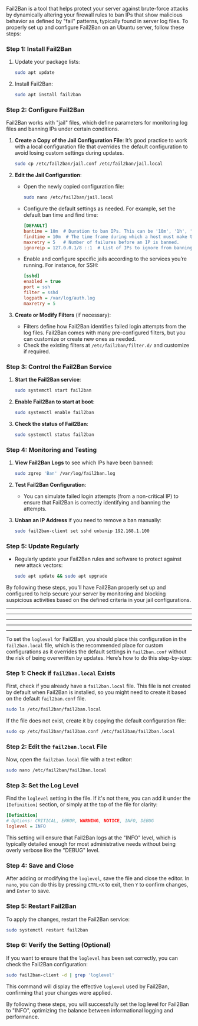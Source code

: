 Fail2Ban is a tool that helps protect your server against brute-force attacks by dynamically altering your firewall rules to ban IPs that show malicious behavior as defined by "fail" patterns, typically found in server log files. To properly set up and configure Fail2Ban on an Ubuntu server, follow these steps:

### Step 1: Install Fail2Ban

1. Update your package lists:

    ```bash
    sudo apt update
    ```

2. Install Fail2Ban:
    ```bash
    sudo apt install fail2ban
    ```

### Step 2: Configure Fail2Ban

Fail2Ban works with "jail" files, which define parameters for monitoring log files and banning IPs under certain conditions.

1. **Create a Copy of the Jail Configuration File**: It’s good practice to work with a local configuration file that overrides the default configuration to avoid losing custom settings during updates.

    ```bash
    sudo cp /etc/fail2ban/jail.conf /etc/fail2ban/jail.local
    ```

2. **Edit the Jail Configuration**:

    - Open the newly copied configuration file:

        ```bash
        sudo nano /etc/fail2ban/jail.local
        ```

    - Configure the default settings as needed. For example, set the default ban time and find time:

        ```ini
        [DEFAULT]
        bantime = 10m  # Duration to ban IPs. This can be '10m', '1h', '1d' for minutes, hours, or days respectively.
        findtime = 10m  # The time frame during which a host must make the number of failed attempts defined in `maxretry` to get banned.
        maxretry = 5   # Number of failures before an IP is banned.
        ignoreip = 127.0.0.1/8 ::1  # List of IPs to ignore from banning
        ```

    - Enable and configure specific jails according to the services you’re running. For instance, for SSH:
        ```ini
        [sshd]
        enabled = true
        port = ssh
        filter = sshd
        logpath = /var/log/auth.log
        maxretry = 5
        ```

3. **Create or Modify Filters** (if necessary):
    - Filters define how Fail2Ban identifies failed login attempts from the log files. Fail2Ban comes with many pre-configured filters, but you can customize or create new ones as needed.
    - Check the existing filters at `/etc/fail2ban/filter.d/` and customize if required.

### Step 3: Control the Fail2Ban Service

1. **Start the Fail2Ban service**:

    ```bash
    sudo systemctl start fail2ban
    ```

2. **Enable Fail2Ban to start at boot**:

    ```bash
    sudo systemctl enable fail2ban
    ```

3. **Check the status of Fail2Ban**:
    ```bash
    sudo systemctl status fail2ban
    ```

### Step 4: Monitoring and Testing

1. **View Fail2Ban Logs** to see which IPs have been banned:

    ```bash
    sudo zgrep 'Ban' /var/log/fail2ban.log
    ```

2. **Test Fail2Ban Configuration**:

    - You can simulate failed login attempts (from a non-critical IP) to ensure that Fail2Ban is correctly identifying and banning the attempts.

3. **Unban an IP Address** if you need to remove a ban manually:
    ```bash
    sudo fail2ban-client set sshd unbanip 192.168.1.100
    ```

### Step 5: Update Regularly

-   Regularly update your Fail2Ban rules and software to protect against new attack vectors:
    ```bash
    sudo apt update && sudo apt upgrade
    ```

By following these steps, you'll have Fail2Ban properly set up and configured to help secure your server by monitoring and blocking suspicious activities based on the defined criteria in your jail configurations.

---

---

---

---

---

To set the `loglevel` for Fail2Ban, you should place this configuration in the `fail2ban.local` file, which is the recommended place for custom configurations as it overrides the default settings in `fail2ban.conf` without the risk of being overwritten by updates. Here’s how to do this step-by-step:

### Step 1: Check if `fail2ban.local` Exists

First, check if you already have a `fail2ban.local` file. This file is not created by default when Fail2Ban is installed, so you might need to create it based on the default `fail2ban.conf` file.

```bash
sudo ls /etc/fail2ban/fail2ban.local
```

If the file does not exist, create it by copying the default configuration file:

```bash
sudo cp /etc/fail2ban/fail2ban.conf /etc/fail2ban/fail2ban.local
```

### Step 2: Edit the `fail2ban.local` File

Now, open the `fail2ban.local` file with a text editor:

```bash
sudo nano /etc/fail2ban/fail2ban.local
```

### Step 3: Set the Log Level

Find the `loglevel` setting in the file. If it's not there, you can add it under the `[Definition]` section, or simply at the top of the file for clarity:

```ini
[Definition]
# Options: CRITICAL, ERROR, WARNING, NOTICE, INFO, DEBUG
loglevel = INFO
```

This setting will ensure that Fail2Ban logs at the "INFO" level, which is typically detailed enough for most administrative needs without being overly verbose like the "DEBUG" level.

### Step 4: Save and Close

After adding or modifying the `loglevel`, save the file and close the editor. In `nano`, you can do this by pressing `CTRL+X` to exit, then `Y` to confirm changes, and `Enter` to save.

### Step 5: Restart Fail2Ban

To apply the changes, restart the Fail2Ban service:

```bash
sudo systemctl restart fail2ban
```

### Step 6: Verify the Setting (Optional)

If you want to ensure that the `loglevel` has been set correctly, you can check the Fail2Ban configuration:

```bash
sudo fail2ban-client -d | grep 'loglevel'
```

This command will display the effective `loglevel` used by Fail2Ban, confirming that your changes were applied.

By following these steps, you will successfully set the log level for Fail2Ban to "INFO", optimizing the balance between informational logging and performance.
